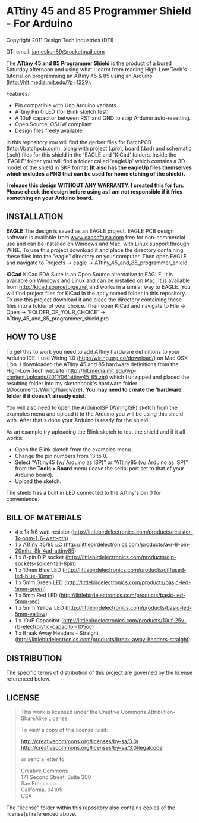 ATtiny 45 and 85 Programmer Shield - For Arduino
================================================
Copyright 2011 Design Tech Industries (DTI)

DTI email: <jameskun89@rocketmail.com>

The **ATtiny 45 and 85 Programmer Shield** is the product of a bored Saturday afternoon and using what I learnt from 
reading High-Low Tech's tutorial on programming an ATtiny 45 & 85 using an Arduino (http://hlt.media.mit.edu/?p=1229).

Features:

 * Pin compatible with Uno Arduino variants
 * ATtiny Pin 0 LED (for Blink sketch test) 
 * A 10uF capacitor between RST and GND to stop Arduino auto-resetting. 
 * Open Source; OSHW compliant
 * Design files freely available

In this repository you will find the gerber files for BatchPCB (http://batchpcb.com), along with project (.pro), board (.brd) 
and schematic (.sch) files for this shield in the 'EAGLE and 'KiCad' folders. Inside the 'EAGLE' folder you will find a folder
called 'eagleUp' which contains a 3D model of the shield in SKP format **(It also has the eagleUp files themselves which includes 
a PNG that can be used for home etching of the shield).**

**I release this design WITHOUT ANY WARRANTY. I created this for fun. Please check the design before using as I am not 
responsible if it fries something on your Arduino board.**

INSTALLATION
------------
**EAGLE**
The design is saved as an EAGLE project. EAGLE PCB design software is available from www.cadsoftusa.com 
free for non-commercial use and can be installed on Windows and Mac, with Linux support through WINE. 
To use this project download it and place the directory containing these files into the "eagle" directory 
on your computer. Then open EAGLE and navigate to Projects -> eagle -> ATtiny_45_and_85_programmer_shield.

**KiCad**
KiCad EDA Suite is an Open Source alternative to EAGLE. It is available on Windows and Linux and can be installed 
on Mac. It is available from http://kicad.sourceforge.net and works in a similar way to EAGLE. You will find project 
files for KiCad in the aptly named folder in this repository. To use this project download it and place the directory 
containing these files into a folder of your choice. Then open KiCad and navigate to File -> Open -> 
'FOLDER_OF_YOUR_CHOICE' -> ATtiny_45_and_85_programmer_shield.pro

HOW TO USE
----------
To get this to work you need to add ATtiny hardware definitions to your Arduino IDE. I use Wiring 1.0 (http://wiring.org.co/download/)
on Mac OSX Lion. I downloaded the ATtiny 45 and 85 hardware definitions from the High-Low Tech website 
(http://hlt.media.mit.edu/wp-content/uploads/2011/06/attiny45_85.zip) which I unzipped and placed the resulting folder into my sketchbook's
hardware folder (/Documents/Wiring/hardware). **You may need to create the 'hardware' folder if it doesn't already exist.**

You will also need to open the ArduinoISP (WiringISP) sketch from the examples menu and upload it to the Arduino you will be using this 
shield with. After that's done your Arduino is ready for the shield!

As an example try uploading the Blink sketch to test the shield and if it all works:

 * Open the Blink sketch from the examples menu.
 * Change the pin numbers from 13 to 0.
 * Select “ATtiny45 (w/ Arduino as ISP)” or “ATtiny85 (w/ Arduino as ISP)” from the **Tools > Board** menu (leave the serial port set to that of your Arduino board).
 *  Upload the sketch.

The shield has a built in LED connected to the ATtiny's pin 0 for convenience.

BILL OF MATERIALS
-----------------

 * 4 x 1k 1/6 watt resistor (http://littlebirdelectronics.com/products/resistor-1k-ohm-1-6-watt-pth)
 * 1 x ATtiny 45/85 µC (http://littlebirdelectronics.com/products/avr-8-pin-20mhz-8k-4ad-attiny85)
 * 1 x 8-pin DIP socket (http://littlebirdelectronics.com/products/dip-sockets-solder-tail-8pin)
 * 1 x 10mm Blue LED (http://littlebirdelectronics.com/products/diffused-led-blue-10mm)
 * 1 x 5mm Green LED (http://littlebirdelectronics.com/products/basic-led-5mm-green)
 * 1 x 5mm Red LED (http://littlebirdelectronics.com/products/basic-led-5mm-red)
 * 1 x 5mm Yellow LED (http://littlebirdelectronics.com/products/basic-led-5mm-yellow)
 * 1 x 10uF Capacitor (http://littlebirdelectronics.com/products/10uf-25v-rb-electrolytic-capacitor-105oc)
 * 1 x Break Away Headers - Straight (http://littlebirdelectronics.com/products/break-away-headers-straight)

DISTRIBUTION
------------
The specific terms of distribution of this project are governed by the license referenced below.

LICENSE
-------
> This work is licensed under the Creative Commons Attribution-ShareAlike License.  
> 
> To view a copy of this license, visit:
> 
>   http://creativecommons.org/licenses/by-sa/3.0/  
>   http://creativecommons.org/licenses/by-sa/3.0/legalcode
> 
> or send a letter to
> 
>   Creative Commons  
>   171 Second Street, Suite 300  
>   San Francisco  
>   California, 94105  
>   USA

The "license" folder within this repository also contains copies of the
license(s) referenced above.